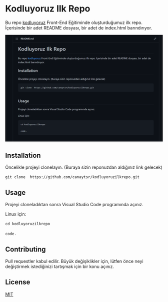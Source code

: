 # Kodluyoruz Ilk Repo
Bu repo 
[kodluyoruz](https://www.kodluyoruz.org/)
Front-End Eğitiminde oluşturduğumuz ilk repo. İçerisinde bir adet README dosyası, bir adet de index.html barındırıyor.

![github](github.PNG)

## Installation
Öncelikle projeyi clonelayın. (Buraya sizin reponuzdan aldığınız link gelecek)


```
git clone  https://github.com/canaytsr/kodluyoruzilkrepo.git
```

## Usage
Projeyi cloneladıktan sonra Visual Studio Code programında açınız.

Linux için:

``` 
cd kodluyoruzilkrepo

code.
```

## Contributing
Pull requestler kabul edilir. Büyük değişiklikler için, lütfen önce neyi değiştirmek istediğinizi tartışmak için bir konu açınız.

## License
[MIT](https://choosealicense.com/licenses/mit/)
